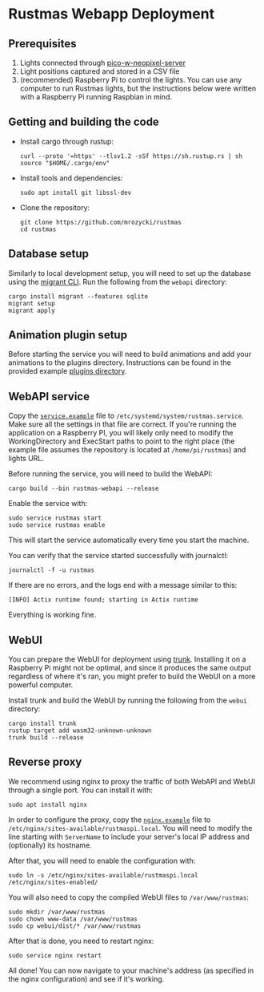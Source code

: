 Rustmas Webapp Deployment
=========================

Prerequisites
-------------

1. Lights connected through [pico-w-neopixel-server](http://github.com/krzmaz/pico-w-neopixel-server)
2. Light positions captured and stored in a CSV file
3. (recommended) Raspberry Pi to control the lights. You can use any computer to run Rustmas lights,
   but the instructions below were written with a Raspberry Pi running Raspbian in mind.

Getting and building the code
-----------------------------

* Install cargo through rustup:
  ```
  curl --proto '=https' --tlsv1.2 -sSf https://sh.rustup.rs | sh
  source "$HOME/.cargo/env"
  ```

* Install tools and dependencies:
  ```
  sudo apt install git libssl-dev
  ```

* Clone the repository:
  ```
  git clone https://github.com/mrozycki/rustmas
  cd rustmas
  ```

Database setup
--------------

Similarly to local development setup, you will need to set up the database using
the [migrant CLI](https://crates.io/crates/migrant). Run the following from the `webapi` directory:

```
cargo install migrant --features sqlite
migrant setup
migrant apply
```

Animation plugin setup
----------------------

Before starting the service you will need to build animations and add your animations
to the plugins directory. Instructions can be found in the provided example [plugins directory](../plugins/README.md).


WebAPI service
--------------

Copy the [`service.example`](deployment/service.example) file to `/etc/systemd/system/rustmas.service`.
Make sure all the settings in that file are correct. If you're running the application on
a Raspberry PI, you will likely only need to modify the WorkingDirectory and ExecStart paths to
point to the right place (the example file assumes the repository is located at `/home/pi/rustmas`)
and lights URL.

Before running the service, you will need to build the WebAPI:

```
cargo build --bin rustmas-webapi --release
```

Enable the service with:

```
sudo service rustmas start
sudo service rustmas enable
```

This will start the service automatically every time you start the machine.

You can verify that the service started successfully with journalctl:

```
journalctl -f -u rustmas
```

If there are no errors, and the logs end with a message similar to this:

```
[INFO] Actix runtime found; starting in Actix runtime
```

Everything is working fine.

WebUI
-----

You can prepare the WebUI for deployment using [trunk](http://trunkrs.dev). Installing it on
a Raspberry Pi might not be optimal, and since it produces the same output regardless of where
it's ran, you might prefer to build the WebUI on a more powerful computer.

Install trunk and build the WebUI by running the following from the `webui` directory:

```
cargo install trunk
rustup target add wasm32-unknown-unknown
trunk build --release
```

Reverse proxy
-------------

We recommend using nginx to proxy the traffic of both WebAPI and WebUI through a single port.
You can install it with:

```
sudo apt install nginx
```

In order to configure the proxy, copy the [`nginx.example`](deployment/nginx.example) file to
`/etc/nginx/sites-available/rustmaspi.local`. You will need to modify the line starting with
`ServerName` to include your server's local IP address and (optionally) its hostname.

After that, you will need to enable the configuration with:

```
sudo ln -s /etc/nginx/sites-available/rustmaspi.local /etc/nginx/sites-enabled/
```

You will also need to copy the compiled WebUI files to `/var/www/rustmas`:

```
sudo mkdir /var/www/rustmas
sudo chown www-data /var/www/rustmas
sudo cp webui/dist/* /var/www/rustmas
```

After that is done, you need to restart nginx:

```
sudo service nginx restart
```

All done! You can now navigate to your machine's address (as specified in the nginx configuration)
and see if it's working.

